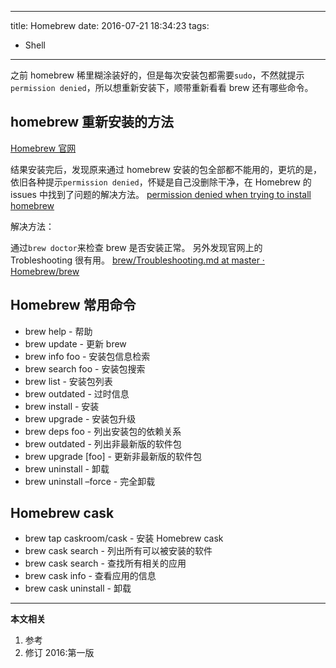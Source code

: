 ----
title: Homebrew
date: 2016-07-21 18:34:23
tags:
- Shell
----
之前 homebrew 稀里糊涂装好的，但是每次安装包都需要`sudo`，不然就提示`permission denied`，所以想重新安装下，顺带重新看看 brew 还有哪些命令。
## homebrew 重新安装的方法


[Homebrew 官网](http://brew.sh/index_zh-cn.html)

结果安装完后，发现原来通过 homebrew 安装的包全部都不能用的，更坑的是，依旧各种提示`permission denied`，怀疑是自己没删除干净，在 Homebrew 的 issues 中找到了问题的解决方法。
[permission denied when trying to install homebrew](https://github.com/Homebrew/legacy-homebrew/issues/33906)

解决方法：

通过`brew doctor`来检查 brew 是否安装正常。
另外发现官网上的 Trobleshooting 很有用。
[brew/Troubleshooting.md at master · Homebrew/brew](https://github.com/Homebrew/brew/blob/master/share/doc/homebrew/Troubleshooting.md#troubleshooting)
## Homebrew 常用命令

- brew help             - 帮助
- brew update           - 更新 brew
- brew info foo         - 安装包信息检索
- brew search foo       - 安装包搜索
- brew list             - 安装包列表
- brew outdated         - 过时信息
- brew install          - 安装
- brew upgrade          - 安装包升级
- brew deps foo         - 列出安装包的依赖关系
- brew outdated         - 列出非最新版的软件包
- brew upgrade [foo]    - 更新非最新版的软件包
- brew uninstall        - 卸载
- brew uninstall –force - 完全卸载

## Homebrew cask
- brew tap caskroom/cask - 安装 Homebrew cask
- brew cask search - 列出所有可以被安装的软件
- brew cask search - 查找所有相关的应用
- brew cask info - 查看应用的信息
- brew cask uninstall - 卸载

***
**本文相关**
1. 参考
1. 修订
2016:第一版
